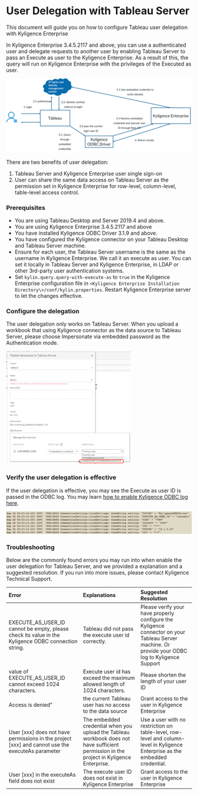 # User Delegation with Tableau Server

This document will guide you on how to configure Tableau user delegation with Kyligence Enterprise

In Kyligence Enterprise 3.4.5.2117 and above, you can use a authenticated user and delegate requests to another user by enabling Tableau Server to pass an Execute as user to the Kyligence Enterprise. As a result of this, the query will run on Kyligence Enterprise with the privileges of the Executed as user. 

![user delegation](../../images/tableau_server/8.user_delegation.png)

There are two benefits of user delegation:

1. Tableau Server and Kyligence Enterprise user single sign-on
2. User can share the same data access on Tableau Server as the permission set in Kyligence Enterprise for row-level, column-level, table-level access control.

### Prerequisites

- You are using Tableau Desktop and Server 2019.4 and above.
- You are using Kyligence Enterprise 3.4.5.2117 and above
- You have installed Kyligence ODBC Driver 3.1.9 and above.
- You have configured the Kyligence connector on your Tableau Desktop and Tableau Server machine. 
- Ensure for each user, the Tableau Server username is the same as the username in Kyligence Enterprise. We call it an execute as user. You can set it locally in Tableau Server and Kyligence Enterprise, in LDAP or other 3rd-party user authentication systems.
- Set `kylin.query.query-with-execute-as` to `true` in the Kyligence Enterprise configuration file in `<Kyligence Enterprise Installation Directory\>/conf/kylin.properties`. Restart Kyligence Enterprise server to let the changes effective.

### Configure the delegation

The user delegation only works on Tableau Server. When you upload a workbook that using Kyligence connector as the data source to Tableau Server, please choose Impersonate via embedded password as the Authentication mode.

<img src="../../images/tableau_server/9.impersonation.png" alt="user delegation" style="zoom: 33%;" />



### Verify the user delegation is effective

If the user delegation is effective, you may see the Execute as user ID is passed in the ODBC log. You may learn [how to enable Kyligence ODBC log here](../../driver/odbc/win_odbc.en.md). 

<img src="../../images/tableau_server/10.log.png" alt="verify the user delegation is effective" style="zoom:100%;" />

### Troubleshooting

Below are the commonly found errors you may run into when enable the user delegation for Tableau Server, and we provided a explanation and a suggested resolution. If you run into more issues, please contact Kyligence Technical Support.

| **Error**                                                    | **Explanations**                                             | **Suggested Resolution**                                     |
| :----------------------------------------------------------- | :----------------------------------------------------------- | :----------------------------------------------------------- |
| EXECUTE_AS_USER_ID cannot be empty, please check its value in the Kyligence ODBC connection string. | Tableau did not pass the execute user id correctly.          | Please verify your have properly configure the Kyligence connector on your Tableau Server machine. Or provide your ODBC log to Kyligence Support |
| value of EXECUTE_AS_USER_ID cannot exceed 1024 characters.   | Execute user id has exceed the maximum allowed length of 1024 characters. | Please shorten the length of your user ID                    |
| Access is denied"                                            | the current Tableau user has no access to the data source    | Grant access to the user in Kyligence Enterprise             |
| User [xxx] does not have permissions in the project [xxx] and cannot use the executeAs parameter | The embedded credential when you upload the Tableau workbook does not have sufficient permission in the project in Kyligence Enterprise. | Use a user with no restriction on table-level, row-level and column-level in Kyligence Enterprise as the embedded credential. |
| User [xxx] in the executeAs field does not exist             | The execute user ID does not exist in Kyligence Enterprise   | Grant access to the user in Kyligence Enterprise             |